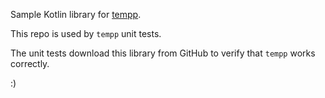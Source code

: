 Sample Kotlin library for [tempp](https://github.com/rtmigo/tempp_py).

This repo is used by `tempp` unit tests.

The unit tests download this library from GitHub to verify that `tempp` works correctly.

:)